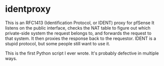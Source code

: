 # identproxy

This is an RFC1413 (Identification Protocol, or IDENT) proxy for pfSense
It listens on the public interface, checks the NAT table to figure out
which private-side system the request belongs to, and forwards the
request to that system.  It then proxies the response back to the
requestor.
IDENT is a stupid protocol, but some people still want to use it.

This is the first Python script I ever wrote.  It's probably defective
in multiple ways.